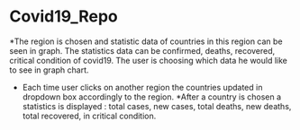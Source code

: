 # Covid19_Repo

*The region is chosen and statistic data of countries in this region can be seen in graph.
The statistics data can be confirmed, deaths, recovered, critical condition of covid19.
The user is choosing which data he would like to see in graph chart.
* Each time user clicks on another region the countries updated in dropdown box accordingly to the region.
*After a country is chosen a statistics is displayed :
total cases, new cases, total deaths, new deaths, total recovered, in critical condition.
